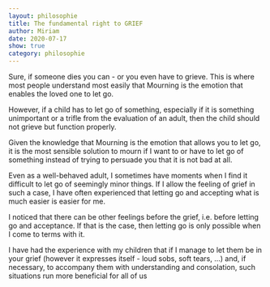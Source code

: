 ```yaml
---
layout: philosophie
title: The fundamental right to GRIEF
author: Miriam
date: 2020-07-17
show: true
category: philosophie
---
```


Sure, if someone dies you can - or you even have to grieve. This is where most people understand most easily that Mourning is the emotion that enables the loved one to let go.

However, if a child has to let go of something, especially if it is something unimportant or a trifle from the evaluation of an adult, then the child should not grieve but function properly.

Given the knowledge that Mourning is the emotion that allows you to let go, it is the most sensible solution to mourn if I want to or have to let go of something instead of trying to persuade you that it is not bad at all.

Even as a well-behaved adult, I sometimes have moments when I find it difficult to let go of seemingly minor things. If I allow the feeling of grief in such a case, I have often experienced that letting go and accepting what is much easier is easier for me.

I noticed that there can be other feelings before the grief, i.e. before letting go and acceptance. If that is the case, then letting go is only possible when I come to terms with it.

I have had the experience with my children that if I manage to let them be in your grief (however it expresses itself - loud sobs, soft tears, ...) and, if necessary, to accompany them with understanding and consolation, such situations run more beneficial for all of us

